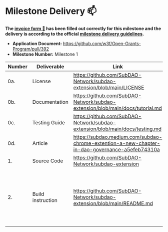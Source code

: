# Milestone Delivery :mailbox:

**The [invoice form :pencil:](https://docs.google.com/forms/d/e/1FAIpQLSdSqj2vYjvpiIytkjcc40Pwl0Eg76WGUAq5L9e8eFuuOegmLw/viewform) has been filled out correctly for this milestone and the delivery is according to the official [milestone delivery guidelines](https://github.com/w3f/General-Grants-Program/blob/master/grants/milestone-deliverables-guidelines.md).**

- **Application Document:** https://github.com/w3f/Open-Grants-Program/pull/392
- **Milestone Number:** Milestone 1

| Number | Deliverable       | Link                                                                                           | Notes                                                                                 |
| ------ | ----------------- | ---------------------------------------------------------------------------------------------- | ------------------------------------------------------------------------------------- |
| 0a.    | License           | https://github.com/SubDAO-Network/subdao-extension/blob/main/LICENSE                           | AGPL v3.0                                                                             |
| 0b.    | Documentation     | https://github.com/SubDAO-Network/subdao-extension/blob/main/docs/tutorial.md                  |                                                                                       |
| 0c.    | Testing Guide     | https://github.com/SubDAO-Network/subdao-extension/blob/main/docs/testing.md                   |                                                                                       |
| 0d.    | Article           | https://subdao.medium.com/subdao-chrome-extention-a-new-chapter-in-dao-governance-a5efeb74310a |                                                                                       |
| 1.     | Source Code       | https://github.com/SubDAO-Network/subdao-extension                                             |                                                                                       |
| 2.     | Build instruction | https://github.com/SubDAO-Network/subdao-extension/blob/main/README.md                         | The instruction of building this extension is quite simple as described in README.md. |
